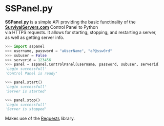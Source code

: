 # SSPanel.py

**SSPanel.py** is a simple API providing the basic functinality of the **[SurvivalServers.com](https://www.survivalservers.com/)** Control Panel to Python  
via HTTPS requests. It allows for starting, stopping, and restarting a server, as well as getting server info.  

```python
>>> import sspanel
>>> username, password = "aUserName", "aP@ssw0rd"
>>> subuser = False
>>> serverid = 123456
>>> panel = sspanel.ControlPanel(username, password, subuser, serverid)
'Login successfull'
'Control Panel is ready'

>>> panel.start()
'Login successfull'
'Server is started'

>>> panel.stop()
'Login successfull'
'Server is stopped'
```

Makes use of the [Requests](https://github.com/psf/requests) library.
